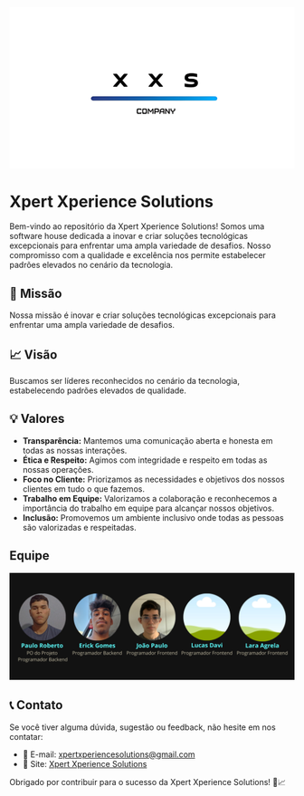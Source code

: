 <img src="../images/logo_xxs.png">

# Xpert Xperience Solutions 
Bem-vindo ao repositório da Xpert Xperience Solutions! Somos uma software house dedicada a inovar e criar soluções tecnológicas excepcionais para enfrentar uma ampla variedade de desafios. Nosso compromisso com a qualidade e excelência nos permite estabelecer padrões elevados no cenário da tecnologia.

## 🎯 Missão
Nossa missão é inovar e criar soluções tecnológicas excepcionais para enfrentar uma ampla variedade de desafios.

## 📈 Visão
Buscamos ser líderes reconhecidos no cenário da tecnologia, estabelecendo padrões elevados de qualidade.

## 💡 Valores
- **Transparência:** Mantemos uma comunicação aberta e honesta em todas as nossas interações.
- **Ética e Respeito:** Agimos com integridade e respeito em todas as nossas operações.
- **Foco no Cliente:** Priorizamos as necessidades e objetivos dos nossos clientes em tudo o que fazemos.
- **Trabalho em Equipe:** Valorizamos a colaboração e reconhecemos a importância do trabalho em equipe para alcançar nossos objetivos.
- **Inclusão:** Promovemos um ambiente inclusivo onde todas as pessoas são valorizadas e respeitadas.

##  Equipe
 <img src="../images/EquipeImg.png">

## 📞 Contato
Se você tiver alguma dúvida, sugestão ou feedback, não hesite em nos contatar:
- 📧 E-mail: [xpertxperiencesolutions@gmail.com](mailto:xpertxperiencesolutions@gmail.com)
- 🔗 Site: [Xpert Xperience Solutions](https://example.com)

Obrigado por contribuir para o sucesso da Xpert Xperience Solutions! 🚀📈
